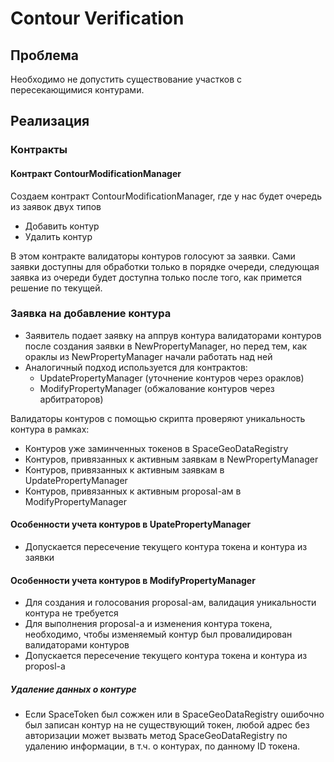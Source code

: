 # Contour Verification

## Проблема
Необходимо не допустить существование участков с пересекающимися контурами.

## Реализация
### Контракты
#### Контракт ContourModificationManager
Создаем контракт ContourModificationManager, где у нас будет очередь из заявок двух типов
* Добавить контур
* Удалить контур

В этом контракте валидаторы контуров голосуют за заявки. Сами заявки доступны для обработки только в порядке очереди, следующая заявка из очереди будет доступна только после того, как примется решение по текущей.


### Заявка на добавление контура

* Заявитель подает заявку на аппрув контура валидаторами контуров после создания заявки в NewPropertyManager, но перед тем, как ораклы из NewPropertyManager начали работать над ней
* Аналогичный подход используется для контрактов:
  * UpdatePropertyManager (уточнение контуров через ораклов)
  * ModifyPropertyManager (обжалование контуров через арбитраторов)

Валидаторы контуров с помощью скрипта проверяют уникальность контура в рамках:
* Контуров уже заминченных токенов в SpaceGeoDataRegistry
* Контуров, привязанных к активным заявкам в NewPropertyManager
* Контуров, привязанных к активным заявкам в UpdatePropertyManager
* Контуров, привязанных к активным proposal-ам в ModifyPropertyManager

#### Особенности учета контуров в UpatePropertyManager

* Допускается пересечение текущего контура токена и контура из заявки

#### Особенности учета контуров в ModifyPropertyManager

* Для создания и голосования proposal-ам, валидация уникальности контура не требуется
* Для выполнения proposal-а и изменения контура токена, необходимо, чтобы изменяемый контур был провалидирован валидаторами контуров
* Допускается пересечение текущего контура токена и контура из proposl-а

##### Удаление данных о контуре

* Если SpaceToken был сожжен или в SpaceGeoDataRegistry ошибочно был записан контур на не существующий токен, любой адрес без авторизации может вызвать метод SpaceGeoDataRegistry по удалению информации, в т.ч. о контурах, по данному ID токена.


